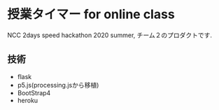 # 授業タイマー for online class

NCC 2days speed hackathon 2020 summer, チーム２のプロダクトです.


## 技術

- flask
- p5.js(processing.jsから移植)
- BootStrap4
- heroku
